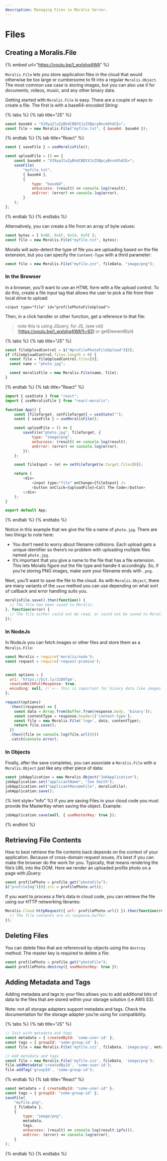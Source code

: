 ```yaml
---
description: Managing Files in Moralis Server.
---
```


# Files

## Creating a Moralis.File

{% embed url="https://youtu.be/I_wxIshq4WA" %}

`Moralis.File` lets you store application files in the cloud that would otherwise be too large or cumbersome to fit into a regular `Moralis.Object`. The most common use case is storing images, but you can also use it for documents, videos, music, and any other binary data.

Getting started with `Moralis.File` is easy. There are a couple of ways to create a file. The first is with a base64-encoded String:

{% tabs %}
{% tab title="JS" %}

```javascript
const base64 = "V29ya2luZyBhdCBQYXJzZSBpcyBncmVhdCE=";
const file = new Moralis.File("myfile.txt", { base64: base64 });
```

{% endtab %}
{% tab title="React" %}

```javascript
const { saveFile } = useMoralisFile();

const uploadFile = () => {
    const base64 = "V29ya2luZyBhdCBQYXJzZSBpcyBncmVhdCE=";
    saveFile(
        "myfile.txt",
        { base64 },
        {
            type: "base64",
            onSuccess: (result) => console.log(result),
            onError: (error) => console.log(error),
        }
    );
};
```

{% endtab %}
{% endtabs %}

Alternatively, you can create a file from an array of byte values:

```javascript
const bytes = [ 0xBE, 0xEF, 0xCA, 0xFE ];
const file = new Moralis.File("myfile.txt", bytes);
```

Moralis will auto-detect the type of file you are uploading based on the file extension, but you can specify the `Content-Type` with a third parameter:

```javascript
const file = new Moralis.File("myfile.zzz", fileData, "image/png");
```

### In the Browser

In a browser, you’ll want to use an HTML form with a file upload control. To do this, create a file input tag that allows the user to pick a file from their local drive to upload:

```
<input type="file" id="profilePhotoFileUpload">
```

Then, in a click handler or other function, get a reference to that file:

> note this is using JQuery, for JS, (see vid)[https://youtu.be/I_wxIshq4WA?t=93] or getElementById 

{% tabs %}
{% tab title="JS" %}

```javascript
const fileUploadControl = $("#profilePhotoFileUpload")[0];
if (fileUploadControl.files.length > 0) {
  const file = fileUploadControl.files[0];
  const name = "photo.jpg";

  const moralisFile = new Moralis.File(name, file);
}
```

{% endtab %}
{% tab title="React" %}

```javascript
import { useState } from "react";
import { useMoralisFile } from "react-moralis";

function App() {
    const [fileTarget, setFileTarget] = useState("");
    const { saveFile } = useMoralisFile();

    const uploadFile = () => {
        saveFile("photo.jpg", fileTarget, {
            type: "image/png",
            onSuccess: (result) => console.log(result),
            onError: (error) => console.log(error),
        });
    };

    const fileInput = (e) => setFileTarget(e.target.files[0]);

    return (
        <div>
            <input type="file" onChange={fileInput} />
            <button onClick={uploadFile}>Call The Code</button>
        </div>
    );
}

export default App;
```

{% endtab %}
{% endtabs %}

Notice in this example that we give the file a name of `photo.jpg`. There are two things to note here:

* You don’t need to worry about filename collisions. Each upload gets a unique identifier so there’s no problem with uploading multiple files named `photo.jpg`.
* It’s important that you give a name to the file that has a file extension. This lets Moralis figure out the file type and handle it accordingly. So, if you’re storing PNG images, make sure your filename ends with `.png`.

Next, you’ll want to save the file to the cloud. As with `Moralis.Object`, there are many variants of the `save` method you can use depending on what sort of callback and error handling suits you.

```javascript
moralisFile.save().then(function() {
  // The file has been saved to Moralis.
}, function(error) {
  // The file either could not be read, or could not be saved to Moralis.
});
```

### In NodeJs

In NodeJs you can fetch images or other files and store them as a `Moralis.File`:

```javascript
const Moralis = require('moralis/node');
const request = require('request-promise');


const options = {
  uri: 'https://bit.ly/2zD8fgm',
  resolveWithFullResponse: true,
  encoding: null, // <-- this is important for binary data like images.
};

request(options)
  .then((response) => {
    const data = Array.from(Buffer.from(response.body, 'binary'));
    const contentType = response.headers['content-type'];
    const file = new Moralis.File('logo', data, contentType);
    return file.save();
  })
  .then((file => console.log(file.url())))
  .catch(console.error);
```

### In Objects

Finally, after the save completes, you can associate a `Moralis.File` with a `Moralis.Object` just like any other piece of data:

```javascript
const jobApplication = new Moralis.Object("JobApplication");
jobApplication.set("applicantName", "Joe Smith");
jobApplication.set("applicantResumeFile", moralisFile);
jobApplication.save();
```

{% hint style="info" %}
If you are saving Files in your cloud code you must provide the MasterKey when saving the object. Example:

```javascript
jobApplication.save(null, { useMasterKey: true });
```
{% endhint %}



## Retrieving File Contents

How to best retrieve the file contents back depends on the context of your application. Because of cross-domain request issues, it’s best if you can make the browser do the work for you. Typically, that means rendering the file’s URL into the DOM. Here we render an uploaded profile photo on a page with jQuery:

```javascript
const profilePhoto = profile.get("photoFile");
$("profileImg")[0].src = profilePhoto.url();
```

If you want to process a file’s data in cloud code, you can retrieve the file using our HTTP networking libraries:

```javascript
Moralis.Cloud.httpRequest({ url: profilePhoto.url() }).then(function(response) {
  // The file contents are in response.buffer.
});
```

## Deleting Files

You can delete files that are referenced by objects using the `destroy` method. The master key is required to delete a file:

```javascript
const profilePhoto = profile.get("photoFile");
await profilePhoto.destroy({ useMasterKey: true });
```

## Adding Metadata and Tags

Adding metadata and tags to your files allows you to add additional bits of data to the files that are stored within your storage solution (i.e AWS S3).

Note: not all storage adapters support metadata and tags. Check the documentation for the storage adapter you’re using for compatibility.

{% tabs %}
{% tab title="JS" %}

```javascript
// Init with metadata and tags
const metadata = { createdById: 'some-user-id' };
const tags = { groupId: 'some-group-id' };
const file = new Moralis.File('myfile.zzz', fileData, 'image/png', metadata, tags);

// Add metadata and tags
const file = new Moralis.File('myfile.zzz', fileData, 'image/png');
file.addMetadata('createdById', 'some-user-id');
file.addTag('groupId', 'some-group-id');
```

{% endtab %}
{% tab title="React" %}

```javascript
const metadata = { createdById: "some-user-id" };
const tags = { groupId: "some-group-id" };
saveFile(
    "myfile.png",
    { fileData },
    {
        type: "image/png",
        metadata,
        tags,
        onSuccess: (result) => console.log(result.ipfs()),
        onError: (error) => console.log(error),
    }
);
```

{% endtab %}
{% endtabs %}
